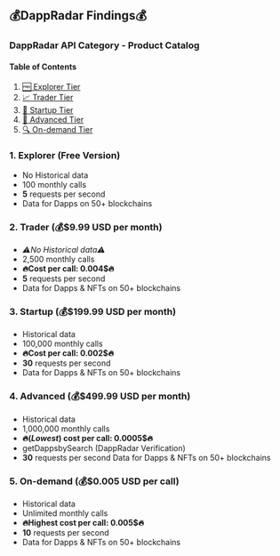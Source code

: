 ## 💰DappRadar Findings💰

### DappRadar API Category - Product Catalog
#### Table of Contents
1. [🆓 Explorer Tier](#explorer)
2. [📈 Trader Tier](#trader-tier)
3. [💼 Startup Tier](#startup)
4. [🔬 Advanced Tier](#advanced)
5. [🔍 On-demand Tier](#on-demand)

### 1. Explorer (Free Version) <a name="explorer"></a>
* No Historical data
* 100 monthly calls
* __5__ requests per second
* Data for Dapps on 50+ blockchains

### 2. Trader (💰$9.99 USD per month) <a name="trader-tier"></a>
* _⚠️No Historical data⚠️_ 
* 2,500 monthly calls
* __🔥Cost per call: 0.004$🔥__
* __5__ requests per second 
* Data for Dapps & NFTs on 50+ blockchains

### 3. Startup (💰$199.99 USD per month) <a name="startup"></a>
* Historical data 
* 100,000 monthly calls
* __🔥Cost per call: 0.002$🔥__
* __30__ requests per second 
* Data for Dapps & NFTs on 50+ blockchains

### 4. Advanced (💰$499.99 USD per month) <a name="advanced"></a>
* Historical data
* 1,000,000 monthly calls
* __🔥(_Lowest_) cost per call: 0.0005$🔥__
* getDappsbySearch (DappRadar Verification) 
* __30__ requests per second 
Data for Dapps & NFTs on 50+ blockchains

### 5. On-demand (💰$0.005 USD per call) <a name="on-demand"></a>
* Historical data 
* Unlimited monthly calls
* __🔥Highest cost per call: 0.005$🔥__
* __10__ requests per second 
* Data for Dapps & NFTs on 50+ blockchains
